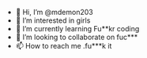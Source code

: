 - 👋 Hi, I’m @mdemon203
- 👀 I’m interested in girls
- 🌱 I’m currently learning Fu**kr coding
- 💞️ I’m looking to collaborate on fuc***
- 📫 How to reach me .fu***k it


